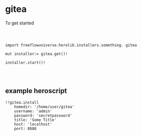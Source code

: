 # gitea



To get started

```vlang



import freeflowuniverse.herolib.installers.something. gitea

mut installer:= gitea.get()!

installer.start()!




```

## example heroscript


```hero
!!gitea.install
    homedir: '/home/user/gitea'
    username: 'admin'
    password: 'secretpassword'
    title: 'Some Title'
    host: 'localhost'
    port: 8888

```


